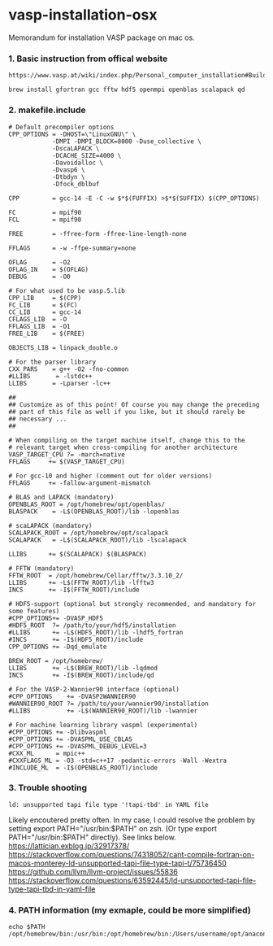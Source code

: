 # vasp-installation-osx
Memorandum for installation VASP package on mac os. 

### 1. Basic instruction from offical website
	https://www.vasp.at/wiki/index.php/Personal_computer_installation#Building_VASP_6.5.1_on_Mac_OS_X_(Apple_Silicon_M1/2/3/4)
 	
  	brew install gfortran gcc fftw hdf5 openmpi openblas scalapack qd

### 2. makefile.include
	# Default precompiler options
	CPP_OPTIONS = -DHOST=\"LinuxGNU\" \
              	-DMPI -DMPI_BLOCK=8000 -Duse_collective \
              	-DscaLAPACK \
              	-DCACHE_SIZE=4000 \
              	-Davoidalloc \
              	-Dvasp6 \
              	-Dtbdyn \
              	-Dfock_dblbuf

	CPP         = gcc-14 -E -C -w $*$(FUFFIX) >$*$(SUFFIX) $(CPP_OPTIONS)

	FC          = mpif90
	FCL         = mpif90

	FREE        = -ffree-form -ffree-line-length-none

	FFLAGS      = -w -ffpe-summary=none

	OFLAG       = -O2
	OFLAG_IN    = $(OFLAG)
	DEBUG       = -O0

	# For what used to be vasp.5.lib
	CPP_LIB     = $(CPP)
	FC_LIB      = $(FC)
	CC_LIB      = gcc-14
	CFLAGS_LIB  = -O
	FFLAGS_LIB  = -O1
	FREE_LIB    = $(FREE)

	OBJECTS_LIB = linpack_double.o

	# For the parser library
	CXX_PARS    = g++ -O2 -fno-common
	#LLIBS       = -lstdc++
	LLIBS       = -Lparser -lc++

	##
	## Customize as of this point! Of course you may change the preceding
	## part of this file as well if you like, but it should rarely be
	## necessary ...
	##

	# When compiling on the target machine itself, change this to the
	# relevant target when cross-compiling for another architecture
	VASP_TARGET_CPU ?= -march=native
	FFLAGS     += $(VASP_TARGET_CPU)

	# For gcc-10 and higher (comment out for older versions)
	FFLAGS     += -fallow-argument-mismatch

	# BLAS and LAPACK (mandatory)
	OPENBLAS_ROOT = /opt/homebrew/opt/openblas/
	BLASPACK    = -L$(OPENBLAS_ROOT)/lib -lopenblas

	# scaLAPACK (mandatory)
	SCALAPACK_ROOT = /opt/homebrew/opt/scalapack
	SCALAPACK   = -L$(SCALAPACK_ROOT)/lib -lscalapack

	LLIBS      += $(SCALAPACK) $(BLASPACK)

	# FFTW (mandatory)
	FFTW_ROOT  = /opt/homebrew/Cellar/fftw/3.3.10_2/
	LLIBS      += -L$(FFTW_ROOT)/lib -lfftw3
	INCS       += -I$(FFTW_ROOT)/include

	# HDF5-support (optional but strongly recommended, and mandatory for some features)
	#CPP_OPTIONS+= -DVASP_HDF5
	#HDF5_ROOT  ?= /path/to/your/hdf5/installation
	#LLIBS      += -L$(HDF5_ROOT)/lib -lhdf5_fortran
	#INCS       += -I$(HDF5_ROOT)/include
	CPP_OPTIONS += -Dqd_emulate

	BREW_ROOT = /opt/homebrew/
	LLIBS       += -L$(BREW_ROOT)/lib -lqdmod
	INCS        += -I$(BREW_ROOT)/include/qd

	# For the VASP-2-Wannier90 interface (optional)
	#CPP_OPTIONS    += -DVASP2WANNIER90
	#WANNIER90_ROOT ?= /path/to/your/wannier90/installation
	#LLIBS          += -L$(WANNIER90_ROOT)/lib -lwannier

	# For machine learning library vaspml (experimental)
	#CPP_OPTIONS += -Dlibvaspml
	#CPP_OPTIONS += -DVASPML_USE_CBLAS
	#CPP_OPTIONS += -DVASPML_DEBUG_LEVEL=3
	#CXX_ML      = mpic++
	#CXXFLAGS_ML = -O3 -std=c++17 -pedantic-errors -Wall -Wextra
	#INCLUDE_ML  = -I$(OPENBLAS_ROOT)/include

### 3. Trouble shooting 
	ld: unsupported tapi file type '!tapi-tbd' in YAML file
Likely encoutered pretty often. In my case, I could resolve the problem by setting export PATH="/usr/bin:$PATH" on zsh. (Or type export PATH="/usr/bin:$PATH" directly). 
See links below. 
https://lattician.exblog.jp/32917378/
https://stackoverflow.com/questions/74318052/cant-compile-fortran-on-macos-monterey-ld-unsupported-tapi-file-type-tapi-t/75736450
https://github.com/llvm/llvm-project/issues/55836
https://stackoverflow.com/questions/63592445/ld-unsupported-tapi-file-type-tapi-tbd-in-yaml-file

### 4. PATH information (my exmaple, could be more simplified)
	echo $PATH
	/opt/homebrew/bin:/usr/bin:/opt/homebrew/bin:/Users/username/opt/anaconda3/bin:/Users/username/opt/anaconda3/condabin:/usr/bin:/usr/local/bin:/System/Cryptexes/App/usr/bin:/usr/bin:/bin:/usr/sbin:/sbin:/var/run/com.apple.security.cryptexd/codex.system/bootstrap/usr/local/bin:/var/run/com.apple.security.cryptexd/codex.system/bootstrap/usr/bin:/var/run/com.apple.security.cryptexd/codex.system/bootstrap/usr/appleinternal/bin:/opt/X11/bin:/Library/Apple/usr/bin:/Library/TeX/texbin:/opt/homebrew/opt/llvm/bin:/usr/local/bin:/opt/homebrew/bin:/Users/username/bin:/opt/homebrew/opt/llvm/bin:/usr/local/bin:/opt/homebrew/bin/:/Users/username/bin

